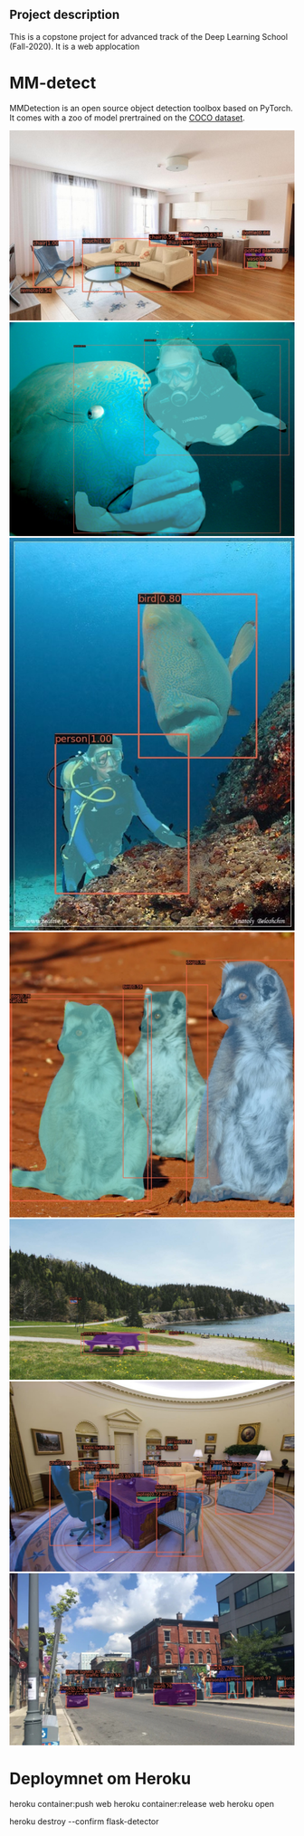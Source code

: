 ## Project description
This is a copstone project for advanced track of the Deep Learning School (Fall-2020).
It is a web applocation 

# MM-detect
MMDetection is an open source object detection toolbox based on PyTorch. It comes with a zoo of model prertrained on the [COCO dataset]("https://cocodataset.org/#home").

![appartment](test_images/detected_appartment.jpg)
![diving1](test_images/detected_diving1.jpg)
![diving2](test_images/detected_diving2.jpg)
![zoo](test_images/detected_zoo.jpg)
![park](test_images/detected_park.jpg)
![oval_office](test_images/detected_oval_office.jpg)
![street](test_images/detected_street.jpg)


# Deploymnet om Heroku

heroku container:push web 
heroku container:release web
heroku open

heroku destroy --confirm flask-detector